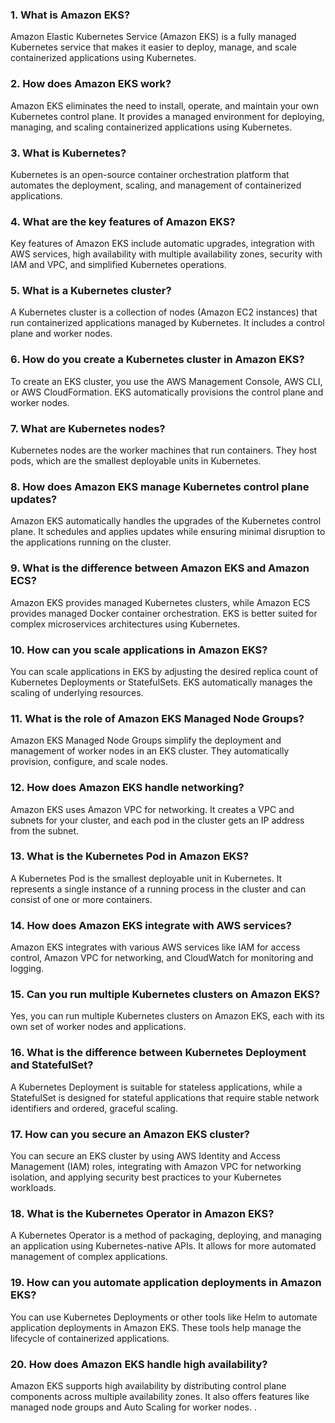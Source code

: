 ### 1. What is Amazon EKS?
Amazon Elastic Kubernetes Service (Amazon EKS) is a fully managed Kubernetes service that makes it easier to deploy, manage, and scale containerized applications using Kubernetes.

### 2. How does Amazon EKS work?
Amazon EKS eliminates the need to install, operate, and maintain your own Kubernetes control plane. It provides a managed environment for deploying, managing, and scaling containerized applications using Kubernetes.

### 3. What is Kubernetes?
Kubernetes is an open-source container orchestration platform that automates the deployment, scaling, and management of containerized applications.

### 4. What are the key features of Amazon EKS?
Key features of Amazon EKS include automatic upgrades, integration with AWS services, high availability with multiple availability zones, security with IAM and VPC, and simplified Kubernetes operations.

### 5. What is a Kubernetes cluster?
A Kubernetes cluster is a collection of nodes (Amazon EC2 instances) that run containerized applications managed by Kubernetes. It includes a control plane and worker nodes.

### 6. How do you create a Kubernetes cluster in Amazon EKS?
To create an EKS cluster, you use the AWS Management Console, AWS CLI, or AWS CloudFormation. EKS automatically provisions the control plane and worker nodes.

### 7. What are Kubernetes nodes?
Kubernetes nodes are the worker machines that run containers. They host pods, which are the smallest deployable units in Kubernetes.

### 8. How does Amazon EKS manage Kubernetes control plane updates?
Amazon EKS automatically handles the upgrades of the Kubernetes control plane. It schedules and applies updates while ensuring minimal disruption to the applications running on the cluster.

### 9. What is the difference between Amazon EKS and Amazon ECS?
Amazon EKS provides managed Kubernetes clusters, while Amazon ECS provides managed Docker container orchestration. EKS is better suited for complex microservices architectures using Kubernetes.

### 10. How can you scale applications in Amazon EKS?
You can scale applications in EKS by adjusting the desired replica count of Kubernetes Deployments or StatefulSets. EKS automatically manages the scaling of underlying resources.

### 11. What is the role of Amazon EKS Managed Node Groups?
Amazon EKS Managed Node Groups simplify the deployment and management of worker nodes in an EKS cluster. They automatically provision, configure, and scale nodes.

### 12. How does Amazon EKS handle networking?
Amazon EKS uses Amazon VPC for networking. It creates a VPC and subnets for your cluster, and each pod in the cluster gets an IP address from the subnet.

### 13. What is the Kubernetes Pod in Amazon EKS?
A Kubernetes Pod is the smallest deployable unit in Kubernetes. It represents a single instance of a running process in the cluster and can consist of one or more containers.

### 14. How does Amazon EKS integrate with AWS services?
Amazon EKS integrates with various AWS services like IAM for access control, Amazon VPC for networking, and CloudWatch for monitoring and logging.

### 15. Can you run multiple Kubernetes clusters on Amazon EKS?
Yes, you can run multiple Kubernetes clusters on Amazon EKS, each with its own set of worker nodes and applications.

### 16. What is the difference between Kubernetes Deployment and StatefulSet?
A Kubernetes Deployment is suitable for stateless applications, while a StatefulSet is designed for stateful applications that require stable network identifiers and ordered, graceful scaling.

### 17. How can you secure an Amazon EKS cluster?
You can secure an EKS cluster by using AWS Identity and Access Management (IAM) roles, integrating with Amazon VPC for networking isolation, and applying security best practices to your Kubernetes workloads.

### 18. What is the Kubernetes Operator in Amazon EKS?
A Kubernetes Operator is a method of packaging, deploying, and managing an application using Kubernetes-native APIs. It allows for more automated management of complex applications.

### 19. How can you automate application deployments in Amazon EKS?
You can use Kubernetes Deployments or other tools like Helm to automate application deployments in Amazon EKS. These tools help manage the lifecycle of containerized applications.

### 20. How does Amazon EKS handle high availability?
Amazon EKS supports high availability by distributing control plane components across multiple availability zones. It also offers features like managed node groups and Auto Scaling for worker nodes.
.
